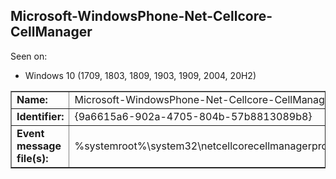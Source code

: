 ## Microsoft-WindowsPhone-Net-Cellcore-CellManager

Seen on:
* Windows 10 (1709, 1803, 1809, 1903, 1909, 2004, 20H2)

<table border="1" class="docutils">
  <tbody>
    <tr>
      <td><b>Name:</b></td>
      <td>Microsoft-WindowsPhone-Net-Cellcore-CellManager</td>
    </tr>
    <tr>
      <td><b>Identifier:</b></td>
      <td>{9a6615a6-902a-4705-804b-57b8813089b8}</td>
    </tr>
    <tr>
      <td><b>Event message file(s):</b></td>
      <td>%systemroot%\system32\netcellcorecellmanagerproviderresources.dll</td>
    </tr>
  </tbody>
</table>

&nbsp;

